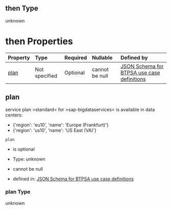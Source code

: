 ## then Type

unknown

# then Properties

| Property      | Type          | Required | Nullable       | Defined by                                                                                                                                                                                                                                        |
| :------------ | :------------ | :------- | :------------- | :------------------------------------------------------------------------------------------------------------------------------------------------------------------------------------------------------------------------------------------------ |
| [plan](#plan) | Not specified | Optional | cannot be null | [JSON Schema for BTPSA use case definitions](btpsa-usecase-properties-services-items-allof-1-then-allof-106-then-allof-0-then-properties-plan.md "undefined#/properties/services/items/allOf/1/then/allOf/106/then/allOf/0/then/properties/plan") |

## plan

service plan >standard< for >sap-bigdataservices< is available in data centers:

*   {'region': 'eu10', 'name': 'Europe (Frankfurt)'}
*   {'region': 'us10', 'name': 'US East (VA)'}

`plan`

*   is optional

*   Type: unknown

*   cannot be null

*   defined in: [JSON Schema for BTPSA use case definitions](btpsa-usecase-properties-services-items-allof-1-then-allof-106-then-allof-0-then-properties-plan.md "undefined#/properties/services/items/allOf/1/then/allOf/106/then/allOf/0/then/properties/plan")

### plan Type

unknown
